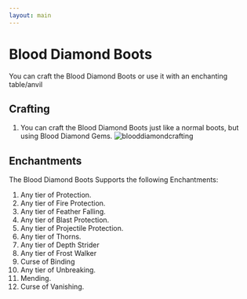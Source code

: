 ```yaml
---
layout: main
---
```


# Blood Diamond Boots

You can craft the Blood Diamond Boots or use it with an enchanting table/anvil

## Crafting

1) You can craft the Blood Diamond Boots just like a normal boots, but using Blood Diamond Gems.
![blooddiamondcrafting](https://t.gyazo.com/teams/chew/0e51a98e3945fe500ebe089cf4562068.png)

## Enchantments

The Blood Diamond Boots Supports the following Enchantments:

1) Any tier of Protection.
2) Any tier of Fire Protection.
3) Any tier of Feather Falling.
4) Any tier of Blast Protection.
5) Any tier of Projectile Protection.
6) Any tier of Thorns.
7) Any tier of Depth Strider
8) Any tier of Frost Walker
9) Curse of Binding
10) Any tier of Unbreaking.
11) Mending.
12) Curse of Vanishing.
